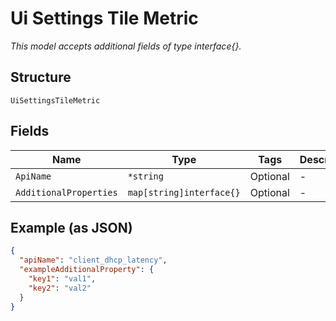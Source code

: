 
# Ui Settings Tile Metric

*This model accepts additional fields of type interface{}.*

## Structure

`UiSettingsTileMetric`

## Fields

| Name | Type | Tags | Description |
|  --- | --- | --- | --- |
| `ApiName` | `*string` | Optional | - |
| `AdditionalProperties` | `map[string]interface{}` | Optional | - |

## Example (as JSON)

```json
{
  "apiName": "client_dhcp_latency",
  "exampleAdditionalProperty": {
    "key1": "val1",
    "key2": "val2"
  }
}
```

